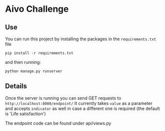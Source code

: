 # Aivo Challenge

## Use

You can run this project by installing the packages in the `requirements.txt` file

    pip install -r requirements.txt

and then running:
    
    python manage.py runserver


## Details
Once the server is running you can send GET requests to `http://localhost:8000/endpoint/`
It currently takes `value` as a parameter and accepts `indicator` as well in case a different one is required (the default is 'Life satisfaction')

The endpoint code can be found under api/views.py